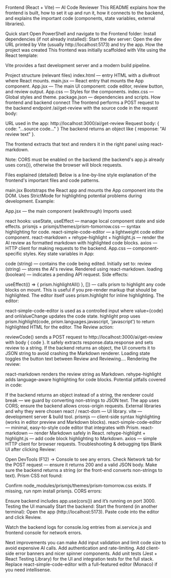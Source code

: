 Frontend (React + Vite) — AI Code Reviewer
This README explains how the frontend is built, how to set it up and run it, how it connects to the backend, and explains the important code (components, state variables, external libraries).

Quick start
Open PowerShell and navigate to the Frontend folder:
Install dependencies (if not already installed):
Start the dev server:
Open the dev URL printed by Vite (usually http://localhost:5173) and try the app.
How the project was created
This frontend was initially scaffolded with Vite using the React template:

Vite provides a fast development server and a modern build pipeline.

Project structure (relevant files)
index.html — entry HTML with a div#root where React mounts.
main.jsx — React entry that mounts the App component.
App.jsx — The main UI component: code editor, review button, and review output.
App.css — Styles for the components.
index.css — Global styles and theme.
package.json — dependencies and scripts.
How frontend and backend connect
The frontend performs a POST request to the backend endpoint /ai/get-review with the source code in the request body:

URL used in the app: http://localhost:3000/ai/get-review
Request body: { code: "...source code..." }
The backend returns an object like { response: "AI review text" }.

The frontend extracts that text and renders it in the right panel using react-markdown.

Note: CORS must be enabled on the backend (the backend's app.js already uses cors()), otherwise the browser will block requests.

Files explained (detailed)
Below is a line-by-line style explanation of the frontend's important files and code patterns.

main.jsx
Bootstraps the React app and mounts the App component into the DOM.
Uses StrictMode for highlighting potential problems during development.
Example:

App.jsx — the main component (walkthrough)
Imports used:

react hooks: useState, useEffect — manage local component state and side effects.
prismjs + prismjs/themes/prism-tomorrow.css — syntax highlighting for code.
react-simple-code-editor — a lightweight code editor component.
react-markdown + rehype-highlight + highlight.js — render the AI review as formatted markdown with highlighted code blocks.
axios — HTTP client for making requests to the backend.
App.css — component-specific styles.
Key state variables in App:

code (string) — contains the code being edited. Initially set to:
review (string) — stores the AI's review. Rendered using react-markdown.
loading (boolean) — indicates a pending API request.
Side effects:

useEffect(() => { prism.highlightAll() }, []) — calls prism to highlight any code blocks on mount. This is useful if you pre-render markup that should be highlighted. The editor itself uses prism.highlight for inline highlighting.
The editor:

react-simple-code-editor is used as a controlled input where value={code} and onValueChange updates the code state.
highlight prop uses prism.highlight(code, prism.languages.javascript, 'javascript') to return highlighted HTML for the editor.
The Review action:

reviewCode() sends a POST request to http://localhost:3000/ai/get-review with body { code }.
It safely extracts response.data.response and sets review to a string. If the backend returns an object, the UI converts it to JSON string to avoid crashing the Markdown renderer.
Loading state toggles the button text between Review and Reviewing....
Rendering the review:

react-markdown renders the review string as Markdown. rehype-highlight adds language-aware highlighting for code blocks.
Potential pitfalls covered in code:

If the backend returns an object instead of a string, the renderer could break — we guard by converting non-strings to JSON text.
The app uses CORS; ensure the backend allows cross-origin requests.
External libraries and why they were chosen
react / react-dom — UI library.
vite — development server & build tool.
prismjs — client-side syntax highlighting (works in editor preview and Markdown blocks).
react-simple-code-editor — minimal, easy-to-style code editor that integrates with Prism.
react-markdown — render Markdown safely in React.
rehype-highlight + highlight.js — add code block highlighting to Markdown.
axios — simple HTTP client for browser requests.
Troubleshooting & debugging tips
Blank UI after clicking Review:

Open DevTools (F12) → Console to see any errors.
Check Network tab for the POST request — ensure it returns 200 and a valid JSON body.
Make sure the backend returns a string (or the front-end converts non-strings to text).
Prism CSS not found:

Confirm node_modules/prismjs/themes/prism-tomorrow.css exists.
If missing, run npm install prismjs.
CORS errors:

Ensure backend includes app.use(cors()) and it’s running on port 3000.
Testing the UI manually
Start the backend:
Start the frontend (in another terminal):
Open the app (http://localhost:5173). Paste code into the editor and click Review.

Watch the backend logs for console.log entries from ai.service.js and frontend console for network errors.

Next improvements you can make
Add input validation and limit code size to avoid expensive AI calls.
Add authentication and rate-limiting.
Add client-side error banners and nicer spinner components.
Add unit tests (Jest + React Testing Library) for the UI and integration tests for the full stack.
Replace react-simple-code-editor with a full-featured editor (Monaco) if you need intellisense.
